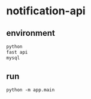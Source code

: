 # notification-api

## environment
```bash
python
fast api
mysql
```

## run
```
python -m app.main
```